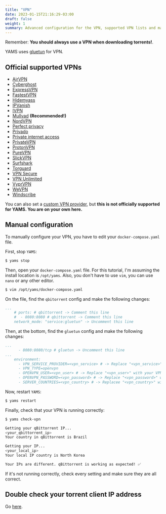 ```yaml
---
title: "VPN"
date: 2023-01-15T21:16:29-03:00
draft: false
weight: 1
summary: Advanced configuration for the VPN, supported VPN lists and manual configuration.
---
```


Remember: **You should always use a VPN when downloading torrents!**.

YAMS uses [gluetun](https://github.com/qdm12/gluetun) for VPN.

## Official supported VPNs

- [AirVPN](https://github.com/qdm12/gluetun/wiki/AirVPN)
- [Cyberghost](https://github.com/qdm12/gluetun/wiki/Cyberghost)
- [ExpressVPN](https://github.com/qdm12/gluetun/wiki/ExpressVPN)
- [FastestVPN](https://github.com/qdm12/gluetun/wiki/FastestVPN)
- [Hidemyass](https://github.com/qdm12/gluetun/wiki/Hidemyass)
- [IPVanish](https://github.com/qdm12/gluetun/wiki/IPVanish)
- [IVPN](https://github.com/qdm12/gluetun/wiki/IVPN)
- [Mullvad](https://github.com/qdm12/gluetun/wiki/Mullvad) **(Recommended!)**
- [NordVPN](https://github.com/qdm12/gluetun/wiki/NordVPN)
- [Perfect privacy](https://github.com/qdm12/gluetun/wiki/Perfect-privacy)
- [Privado](https://github.com/qdm12/gluetun/wiki/Privado)
- [Private internet access](https://github.com/qdm12/gluetun/wiki/Private-internet-access)
- [PrivateVPN](https://github.com/qdm12/gluetun/wiki/PrivateVPN)
- [ProtonVPN](https://github.com/qdm12/gluetun/wiki/ProtonVPN)
- [PureVPN](https://github.com/qdm12/gluetun/wiki/PureVPN)
- [SlickVPN](https://github.com/qdm12/gluetun/wiki/SlickVPN)
- [Surfshark](https://github.com/qdm12/gluetun/wiki/Surfshark)
- [Torguard](https://github.com/qdm12/gluetun/wiki/Torguard)
- [VPN Secure](https://github.com/qdm12/gluetun/wiki/VPN-Secure)
- [VPN Unlimited](https://github.com/qdm12/gluetun/wiki/VPN-Unlimited)
- [VyprVPN](https://github.com/qdm12/gluetun/wiki/VyprVPN)
- [WeVPN](https://github.com/qdm12/gluetun/wiki/WeVPN)
- [Windscribe](https://github.com/qdm12/gluetun/wiki/Windscribe)

You can also set a [custom VPN provider](https://github.com/qdm12/gluetun/wiki/Custom-provider), but **this is not officially supported for YAMS. You are on your own here.**

## Manual configuration

To manually configure your VPN, you have to edit your `docker-compose.yaml` file.

First, stop `YAMS`:
```bash
$ yams stop
```

Then, open your `docker-compose.yaml` file. For this tutorial, I'm assuming the install location is `/opt/yams`. Also, you don't have to use `vim`, you can use `nano` or any other editor.

```bash
$ vim /opt/yams/docker-compose.yaml
```

On the file, find the `qbitorrent` config and make the following changes:

```yaml
...
    # ports: # qbittorrent -> Comment this line
    #  - 8080:8080 # qbittorrent -> Comment this line
    network_mode: "service:gluetun" -> Uncomment this line
```

Then, at the bottom, find the `gluetun` config and make the following changes:

```yaml
...
      - 8080:8080/tcp # gluetun -> Uncomment this line
...
    environment:
      - VPN_SERVICE_PROVIDER=<vpn_service> # -> Replace "<vpn_service>" with your VPN service provider
      - VPN_TYPE=openvpn
      - OPENVPN_USER=<vpn_user> # -> Replace "<vpn_user>" with your VPN username
      - OPENVPN_PASSWORD=<vpn_password> # -> Replace "<vpn_password>" with your VPN password
      - SERVER_COUNTRIES=<vpn_country> # -> Replacee "<vpn_country>" with your VPN country
```

Now, restart `YAMS`:

```bash
$ yams restart
```

Finally, check that your VPN is running correctly:

```bash
$ yams check-vpn

Getting your qBittorrent IP...
<your_qbittorrent_ip>
Your country in qBittorrent is Brazil

Getting your IP...
<your_local_ip>
Your local IP country is North Korea

Your IPs are different. qBittorrent is working as expected! ✅
```

If it's not running correctly, check every setting and make sure they are all correct.

## Double check your torrent client IP address

Go [here](/advanced/torrenting/#double-checking-your-torrent-client-ip-address).
